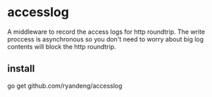 # accesslog
A middleware to record the access logs for http roundtrip. The write proccess is asynchronous so you don't need to worry about big log contents will block the http roundtrip.

## install 
go get github.com/ryandeng/accesslog
